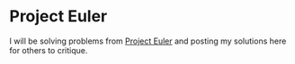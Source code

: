 Project Euler
=============
I will be solving problems from [Project Euler](http://projecteuler.net/) and posting my solutions here for others to critique.

